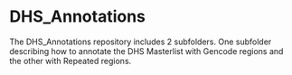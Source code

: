 # DHS_Annotations
The DHS_Annotations repository includes 2 subfolders. One subfolder describing how to
annotate the DHS Masterlist with Gencode regions and the other with Repeated regions. 
